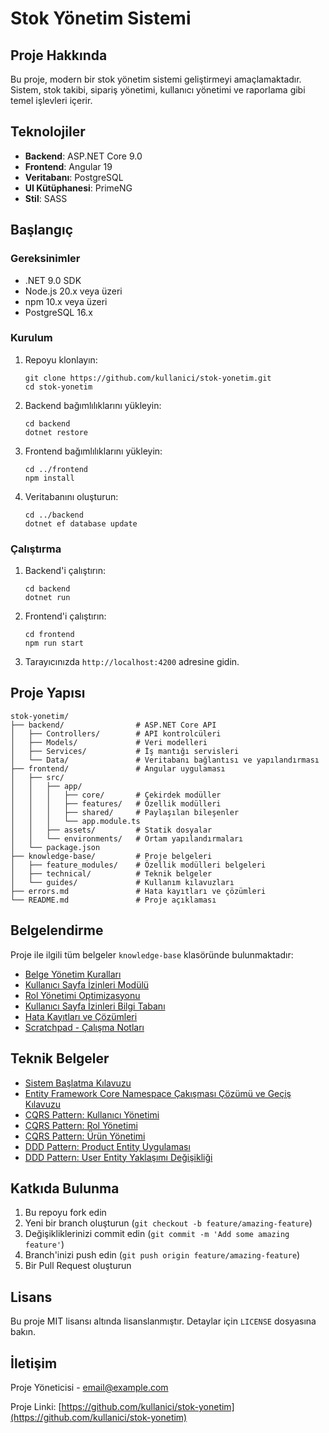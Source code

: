 # Stok Yönetim Sistemi

## Proje Hakkında

Bu proje, modern bir stok yönetim sistemi geliştirmeyi amaçlamaktadır. Sistem, stok takibi, sipariş yönetimi, kullanıcı yönetimi ve raporlama gibi temel işlevleri içerir.

## Teknolojiler

- **Backend**: ASP.NET Core 9.0
- **Frontend**: Angular 19
- **Veritabanı**: PostgreSQL
- **UI Kütüphanesi**: PrimeNG
- **Stil**: SASS

## Başlangıç

### Gereksinimler

- .NET 9.0 SDK
- Node.js 20.x veya üzeri
- npm 10.x veya üzeri
- PostgreSQL 16.x

### Kurulum

1. Repoyu klonlayın:
   ```
   git clone https://github.com/kullanici/stok-yonetim.git
   cd stok-yonetim
   ```

2. Backend bağımlılıklarını yükleyin:
   ```
   cd backend
   dotnet restore
   ```

3. Frontend bağımlılıklarını yükleyin:
   ```
   cd ../frontend
   npm install
   ```

4. Veritabanını oluşturun:
   ```
   cd ../backend
   dotnet ef database update
   ```

### Çalıştırma

1. Backend'i çalıştırın:
   ```
   cd backend
   dotnet run
   ```

2. Frontend'i çalıştırın:
   ```
   cd frontend
   npm run start
   ```

3. Tarayıcınızda `http://localhost:4200` adresine gidin.

## Proje Yapısı

```
stok-yonetim/
├── backend/                # ASP.NET Core API
│   ├── Controllers/        # API kontrolcüleri
│   ├── Models/             # Veri modelleri
│   ├── Services/           # İş mantığı servisleri
│   └── Data/               # Veritabanı bağlantısı ve yapılandırması
├── frontend/               # Angular uygulaması
│   ├── src/
│   │   ├── app/
│   │   │   ├── core/       # Çekirdek modüller
│   │   │   ├── features/   # Özellik modülleri
│   │   │   ├── shared/     # Paylaşılan bileşenler
│   │   │   └── app.module.ts
│   │   ├── assets/         # Statik dosyalar
│   │   └── environments/   # Ortam yapılandırmaları
│   └── package.json
├── knowledge-base/         # Proje belgeleri
│   ├── feature_modules/    # Özellik modülleri belgeleri
│   ├── technical/          # Teknik belgeler
│   └── guides/             # Kullanım kılavuzları
├── errors.md               # Hata kayıtları ve çözümleri
└── README.md               # Proje açıklaması
```

## Belgelendirme

Proje ile ilgili tüm belgeler `knowledge-base` klasöründe bulunmaktadır:

- [Belge Yönetim Kuralları](knowledge-base/document-management-rules.mdc)
- [Kullanıcı Sayfa İzinleri Modülü](knowledge-base/feature_modules/user_page_permissions_module.md)
- [Rol Yönetimi Optimizasyonu](knowledge-base/feature_modules/role_management_optimization.md)
- [Kullanıcı Sayfa İzinleri Bilgi Tabanı](knowledge-base/user_page_permissions_knowledge_base.md)
- [Hata Kayıtları ve Çözümleri](errors.md)
- [Scratchpad - Çalışma Notları](scratchpad.md)

## Teknik Belgeler

- [Sistem Başlatma Kılavuzu](knowledge-base/system_startup_guide.md)
- [Entity Framework Core Namespace Çakışması Çözümü ve Geçiş Kılavuzu](knowledge-base/namespace-migration-guide.md)
- [CQRS Pattern: Kullanıcı Yönetimi](knowledge-base/architectural_patterns/cqrs_user_management.md)
- [CQRS Pattern: Rol Yönetimi](knowledge-base/architectural_patterns/cqrs_role_management.md)
- [CQRS Pattern: Ürün Yönetimi](knowledge-base/architectural_patterns/cqrs_product_management.md)
- [DDD Pattern: Product Entity Uygulaması](knowledge-base/architectural_patterns/ddd_product_entity.md)
- [DDD Pattern: User Entity Yaklaşımı Değişikliği](knowledge-base/architectural_patterns/ddd_user_entity.md)

## Katkıda Bulunma

1. Bu repoyu fork edin
2. Yeni bir branch oluşturun (`git checkout -b feature/amazing-feature`)
3. Değişikliklerinizi commit edin (`git commit -m 'Add some amazing feature'`)
4. Branch'inizi push edin (`git push origin feature/amazing-feature`)
5. Bir Pull Request oluşturun

## Lisans

Bu proje MIT lisansı altında lisanslanmıştır. Detaylar için `LICENSE` dosyasına bakın.

## İletişim

Proje Yöneticisi - [email@example.com](mailto:email@example.com)

Proje Linki: [https://github.com/kullanici/stok-yonetim](https://github.com/kullanici/stok-yonetim)
